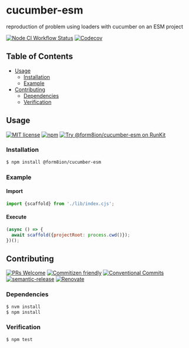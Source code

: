 # cucumber-esm

reproduction of problem using loaders with cucumber on an ESM project

<!--status-badges start -->

[![Node CI Workflow Status][github-actions-ci-badge]][github-actions-ci-link]
[![Codecov][coverage-badge]][coverage-link]

<!--status-badges end -->

## Table of Contents

* [Usage](#usage)
  * [Installation](#installation)
  * [Example](#example)
* [Contributing](#contributing)
  * [Dependencies](#dependencies)
  * [Verification](#verification)

## Usage

<!--consumer-badges start -->

[![MIT license][license-badge]][license-link]
[![npm][npm-badge]][npm-link]
[![Try @form8ion/cucumber-esm on RunKit][runkit-badge]][runkit-link]

<!--consumer-badges end -->

### Installation

```sh
$ npm install @form8ion/cucumber-esm
```

### Example

#### Import

```javascript
import {scaffold} from './lib/index.cjs';
```

#### Execute

```javascript
(async () => {
  await scaffold({projectRoot: process.cwd()});
})();
```

## Contributing

<!--contribution-badges start -->

[![PRs Welcome][PRs-badge]][PRs-link]
[![Commitizen friendly][commitizen-badge]][commitizen-link]
[![Conventional Commits][commit-convention-badge]][commit-convention-link]
[![semantic-release][semantic-release-badge]][semantic-release-link]
[![Renovate][renovate-badge]][renovate-link]

<!--contribution-badges end -->

### Dependencies

```sh
$ nvm install
$ npm install
```

### Verification

```sh
$ npm test
```

[PRs-link]: http://makeapullrequest.com

[PRs-badge]: https://img.shields.io/badge/PRs-welcome-brightgreen.svg

[commitizen-link]: http://commitizen.github.io/cz-cli/

[commitizen-badge]: https://img.shields.io/badge/commitizen-friendly-brightgreen.svg

[commit-convention-link]: https://conventionalcommits.org

[commit-convention-badge]: https://img.shields.io/badge/Conventional%20Commits-1.0.0-yellow.svg

[semantic-release-link]: https://github.com/semantic-release/semantic-release

[semantic-release-badge]: https://img.shields.io/badge/semantic-release-e10079.svg?logo=semantic-release

[renovate-link]: https://renovatebot.com

[renovate-badge]: https://img.shields.io/badge/renovate-enabled-brightgreen.svg?logo=renovatebot

[github-actions-ci-link]: https://github.com/form8ion/cucumber-esm/actions?query=workflow%3A%22Node.js+CI%22+branch%3Amaster

[github-actions-ci-badge]: https://github.com/form8ion/cucumber-esm/workflows/Node.js%20CI/badge.svg

[coverage-link]: https://codecov.io/github/form8ion/cucumber-esm

[coverage-badge]: https://img.shields.io/codecov/c/github/form8ion/cucumber-esm.svg

[license-link]: LICENSE

[license-badge]: https://img.shields.io/github/license/form8ion/cucumber-esm.svg

[npm-link]: https://www.npmjs.com/package/@form8ion/cucumber-esm

[npm-badge]: https://img.shields.io/npm/v/@form8ion/cucumber-esm.svg

[runkit-link]: https://npm.runkit.com/@form8ion/cucumber-esm

[runkit-badge]: https://badge.runkitcdn.com/@form8ion/cucumber-esm.svg
